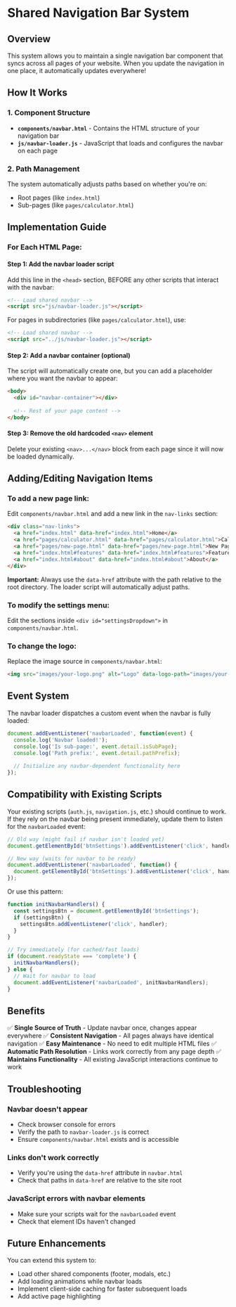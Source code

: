 # Shared Navigation Bar System

## Overview
This system allows you to maintain a single navigation bar component that syncs across all pages of your website. When you update the navigation in one place, it automatically updates everywhere!

## How It Works

### 1. Component Structure
- **`components/navbar.html`** - Contains the HTML structure of your navigation bar
- **`js/navbar-loader.js`** - JavaScript that loads and configures the navbar on each page

### 2. Path Management
The system automatically adjusts paths based on whether you're on:
- Root pages (like `index.html`) 
- Sub-pages (like `pages/calculator.html`)

## Implementation Guide

### For Each HTML Page:

#### Step 1: Add the navbar loader script
Add this line in the `<head>` section, BEFORE any other scripts that interact with the navbar:

```html
<!-- Load shared navbar -->
<script src="js/navbar-loader.js"></script>
```

For pages in subdirectories (like `pages/calculator.html`), use:
```html
<!-- Load shared navbar -->
<script src="../js/navbar-loader.js"></script>
```

#### Step 2: Add a navbar container (optional)
The script will automatically create one, but you can add a placeholder where you want the navbar to appear:

```html
<body>
  <div id="navbar-container"></div>
  
  <!-- Rest of your page content -->
</body>
```

#### Step 3: Remove the old hardcoded `<nav>` element
Delete your existing `<nav>...</nav>` block from each page since it will now be loaded dynamically.

## Adding/Editing Navigation Items

### To add a new page link:
Edit `components/navbar.html` and add a new link in the `nav-links` section:

```html
<div class="nav-links">
  <a href="index.html" data-href="index.html">Home</a>
  <a href="pages/calculator.html" data-href="pages/calculator.html">Calculator</a>
  <a href="pages/new-page.html" data-href="pages/new-page.html">New Page</a> <!-- NEW! -->
  <a href="index.html#features" data-href="index.html#features">Features</a>
  <a href="index.html#about" data-href="index.html#about">About</a>
</div>
```

**Important:** Always use the `data-href` attribute with the path relative to the root directory. The loader script will automatically adjust paths.

### To modify the settings menu:
Edit the sections inside `<div id="settingsDropdown">` in `components/navbar.html`.

### To change the logo:
Replace the image source in `components/navbar.html`:
```html
<img src="images/your-logo.png" alt="Logo" data-logo-path="images/your-logo.png">
```

## Event System

The navbar loader dispatches a custom event when the navbar is fully loaded:

```javascript
document.addEventListener('navbarLoaded', function(event) {
  console.log('Navbar loaded!');
  console.log('Is sub-page:', event.detail.isSubPage);
  console.log('Path prefix:', event.detail.pathPrefix);
  
  // Initialize any navbar-dependent functionality here
});
```

## Compatibility with Existing Scripts

Your existing scripts (`auth.js`, `navigation.js`, etc.) should continue to work. If they rely on the navbar being present immediately, update them to listen for the `navbarLoaded` event:

```javascript
// Old way (might fail if navbar isn't loaded yet)
document.getElementById('btnSettings').addEventListener('click', handler);

// New way (waits for navbar to be ready)
document.addEventListener('navbarLoaded', function() {
  document.getElementById('btnSettings').addEventListener('click', handler);
});
```

Or use this pattern:
```javascript
function initNavbarHandlers() {
  const settingsBtn = document.getElementById('btnSettings');
  if (settingsBtn) {
    settingsBtn.addEventListener('click', handler);
  }
}

// Try immediately (for cached/fast loads)
if (document.readyState === 'complete') {
  initNavbarHandlers();
} else {
  // Wait for navbar to load
  document.addEventListener('navbarLoaded', initNavbarHandlers);
}
```

## Benefits

✅ **Single Source of Truth** - Update navbar once, changes appear everywhere
✅ **Consistent Navigation** - All pages always have identical navigation
✅ **Easy Maintenance** - No need to edit multiple HTML files
✅ **Automatic Path Resolution** - Links work correctly from any page depth
✅ **Maintains Functionality** - All existing JavaScript interactions continue to work

## Troubleshooting

### Navbar doesn't appear
- Check browser console for errors
- Verify the path to `navbar-loader.js` is correct
- Ensure `components/navbar.html` exists and is accessible

### Links don't work correctly
- Verify you're using the `data-href` attribute in `navbar.html`
- Check that paths in `data-href` are relative to the site root

### JavaScript errors with navbar elements
- Make sure your scripts wait for the `navbarLoaded` event
- Check that element IDs haven't changed

## Future Enhancements

You can extend this system to:
- Load other shared components (footer, modals, etc.)
- Add loading animations while navbar loads
- Implement client-side caching for faster subsequent loads
- Add active page highlighting

